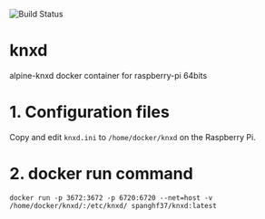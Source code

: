 ![Build Status](https://travis-ci.org/spanghf37/knxd.svg?branch=master)

# knxd
alpine-knxd docker container for raspberry-pi 64bits

# 1. Configuration files

Copy and edit ```knxd.ini``` to ```/home/docker/knxd``` on the Raspberry Pi.

# 2. docker run command

```
docker run -p 3672:3672 -p 6720:6720 --net=host -v /home/docker/knxd/:/etc/knxd/ spanghf37/knxd:latest
```
